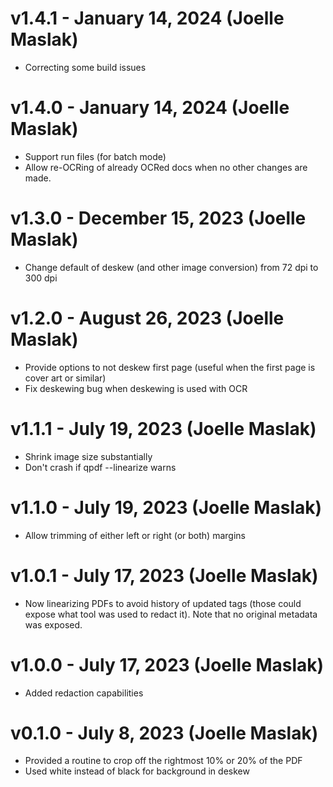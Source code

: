 # v1.4.1 - January 14, 2024 (Joelle Maslak)

 * Correcting some build issues

# v1.4.0 - January 14, 2024 (Joelle Maslak)

 * Support run files (for batch mode)
 * Allow re-OCRing of already OCRed docs when no other changes are made.

# v1.3.0 - December 15, 2023 (Joelle Maslak)

 * Change default of deskew (and other image conversion) from 72 dpi to
   300 dpi

# v1.2.0 - August 26, 2023 (Joelle Maslak)

 * Provide options to not deskew first page (useful when the first page
   is cover art or similar)
 * Fix deskewing bug when deskewing is used with OCR

# v1.1.1 - July 19, 2023 (Joelle Maslak)

 * Shrink image size substantially
 * Don't crash if qpdf --linearize warns

# v1.1.0 - July 19, 2023 (Joelle Maslak)

 * Allow trimming of either left or right (or both) margins

# v1.0.1 - July 17, 2023 (Joelle Maslak)

 * Now linearizing PDFs to avoid history of updated tags (those could
   expose what tool was used to redact it). Note that no original
   metadata was exposed.

# v1.0.0 - July 17, 2023 (Joelle Maslak)

 * Added redaction capabilities

# v0.1.0 - July 8, 2023 (Joelle Maslak)

 * Provided a routine to crop off the rightmost 10% or 20% of the PDF
 * Used white instead of black for background in deskew
